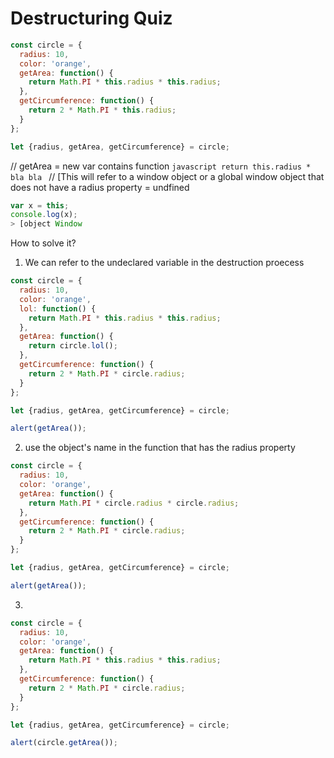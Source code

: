 # Destructuring Quiz


```javascript
const circle = {
  radius: 10,
  color: 'orange',
  getArea: function() {
    return Math.PI * this.radius * this.radius;
  },
  getCircumference: function() {
    return 2 * Math.PI * this.radius;
  }
};

let {radius, getArea, getCircumference} = circle;


```
// getArea = new var contains function ```javascript return this.radius * bla bla ``` 
// [This  will refer to a window object or a global window object that does not have a radius property = undfined

```javascript
var x = this;
console.log(x);
> [object Window
```

How to solve it?

1.  We can refer to the undeclared variable in the destruction proecess

```javascript
const circle = {
  radius: 10,
  color: 'orange',
  lol: function() {
    return Math.PI * this.radius * this.radius;
  },
  getArea: function() {
    return circle.lol();
  },
  getCircumference: function() {
    return 2 * Math.PI * circle.radius;
  }
};

let {radius, getArea, getCircumference} = circle;

alert(getArea());

```

2.  use the object's name in the function that has the radius property

```javascript
const circle = {
  radius: 10,
  color: 'orange',
  getArea: function() {
    return Math.PI * circle.radius * circle.radius;
  },
  getCircumference: function() {
    return 2 * Math.PI * circle.radius;
  }
};

let {radius, getArea, getCircumference} = circle;

alert(getArea());

```

3.  

```javascript
const circle = {
  radius: 10,
  color: 'orange',
  getArea: function() {
    return Math.PI * this.radius * this.radius;
  },
  getCircumference: function() {
    return 2 * Math.PI * circle.radius;
  }
};

let {radius, getArea, getCircumference} = circle;

alert(circle.getArea());
```
